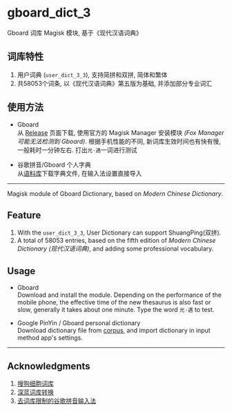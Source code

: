 # gboard_dict_3

Gboard 词库 Magisk 模块, 基于《现代汉语词典》


## 词库特性

1. 用户词典 (```user_dict_3_3```), 支持简拼和双拼, 简体和繁体
2. 共58053个词条, 以《现代汉语词典》第五版为基础, 并添加部分专业词汇


## 使用方法

- Gboard <br>
    从 [Release](https://github.com/entr0pia/gboard_dict_3/releases/latest) 页面下载, 使用官方的 Magisk Manager 安装模块 *(Fox Manager 可能无法检测到 Gboard)*. 根据手机性能的不同, 新词库生效时间也有快有慢, 一般耗时一分钟左右. 打出`光·遇`一词进行测试

- 谷歌拼音/Gboard 个人字典 <br>
    从[语料库](https://github.com/entr0pia/corpus-of-gboard_dict_3)下载字典文件, 在输入法设置直接导入


---
Magisk module of Gboard Dictionary, based on *Modern Chinese Dictionary*.

## Feature

1. With the `user_dict_3_3`, User Dictionary can support ShuangPing(双拼).
2. A total of 58053 entries, based on the fifth edition of *Modern Chinese Dictionary (现代汉语词典)*, and adding some professional vocabulary.


## Usage

- Gboard <br>
    Download and install the module. Depending on the performance of the mobile phone, the effective time of the new thesaurus is also fast or slow, generally it takes about one minute. Type the word `光·遇` to test.

- Google PinYin / Gboard personal dictionary <br> 
    Download dictionary file from [corpus](https://github.com/entr0pia/corpus-of-gboard_dict_3), and import dictionary in input method app's settings.


---
## Acknowledgments

1. [搜狗细胞词库](https://pinyin.sogou.com/dict/)
2. [深蓝词库转换](https://github.com/studyzy/imewlconverter)
3. [去词库限制的谷歌拼音输入法](https://www.coolapk.com/feed/24163072)